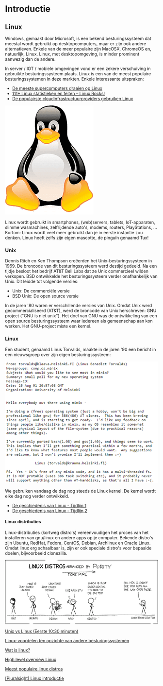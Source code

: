 # Introductie

## Linux
Windows, gemaakt door Microsoft, is een bekend besturingssysteem dat meestal wordt gebruikt op desktopcomputers, maar er zijn ook andere alternatieven. Enkele van de meer populaire zijn MacOSX, ChromeOS en, natuurlijk, Linux. Linux, met desktopomgeving, is minder prominent aanwezig dan de andere.

In server / IOT / mobiele omgevingen vond er een zekere verschuiving in gebruikte besturingssysteem plaats. Linux is een van de meest populaire besturingssystemen in deze markten. Enkele interessante uitspraken:
* [De meeste supercomputers draaien op Linux](https://www.top500.org/statistics/details/osfam/1/)
* [111+ Linux statistieken en feiten – Linux Rocks!](https://webtribunal.net/blog/linux-statistics/)
* [De populairste cloudinfrastructuurproviders gebruiken Linux](https://www.linuxfoundation.org/blog/how-amazon-web-services-uses-linux-and-open-source/)

![tux rechts](../images/tux.png)

Linux wordt gebruikt in smartphones, (web)servers, tablets, IoT-apparaten, slimme wasmachines, zelfrijdende auto's, modems, routers, PlayStations, ... Kortom: Linux wordt veel meer gebruikt dan je in eerste instantie zou denken. Linux heeft zelfs zijn eigen mascotte, de pinguïn genaamd Tux! 

### Unix
Dennis Ritch en Ken Thompson creëerden het Unix-besturingssysteem in 1969. De broncode van dit besturingssysteem werd destijd gedeeld. Na een tijdje besloot het bedrijf AT&T Bell Labs dat ze Unix commercieel wilden verkopen. BSD ontwikkelde het besturingssysteem verder onafhankelijk van Unix. Dit leidde tot volgende versies:
* Unix: De commerciële versie
* BSD Unix: De open source versie

In de jaren '80 waren er verschillende versies van Unix. Omdat Unix werd gecommercialiseerd (AT&T), werd de broncode van Unix herschreven: GNU project ("GNU is niet unix"). Het doel van GNU was de ontwikkeling van een open source besturingssysteem waar iedereen als gemeenschap aan kon werken. Het GNU-project miste een kernel.

### Linux
Een student, genaamd Linus Torvalds, maakte in de jaren '90 een bericht in een nieuwsgroep over zijn eigen besturingssysteem: 

![linux](../images/01/linus.PNG)

We gebruiken vandaag de dag nog steeds de Linux kernel. De kernel wordt elke dag nog verder ontwikkeld. 

* [De geschiedenis van Linux - Tijdlijn 1](https://en.wikipedia.org/wiki/Linux#/media/File:Unix_timeline.en.svg)  
* [De geschiedenis van Linux - Tijdlijn 2](https://www.linuxbe.com/images/linux_events30.jpg)  


#### Linux distributies
Linux-distributies (kortweg distro's) vereenvoudigen het proces van het installeren van gnu/linux en andere apps op je computer. Bekende distro's zijn Ubuntu, RedHat, Fedora, CentOS, Debian, Archlinux en Oracle Linux. Omdat linux erg schaalbaar is, zijn er ook speciale distro's voor bepaalde doelen, bijvoorbeeld clonezilla. 

![distros](../images/01/distros.png)


<i class="fa-solid fa-film"></i> [Unix vs Linux (Eerste 10:30 minuten)](https://www.youtube.com/watch?v=jowCUo_UGts)  

<i class="fa-solid fa-film"></i> [Linux-voordelen ten opzichte van andere besturingssystemen](https://youtu.be/0FDQko4BXBI)   

<i class="fa-solid fa-film"></i>  [Wat is linux?](https://www.youtube.com/watch?v=zA3vmx0GaO8)

<i class="fa-solid fa-earth-europe"></i> [High level overview Linux](https://www.linux.com/what-is-linux/)

<i class="fa-solid fa-earth-europe"></i> [Meest populaire linux distros](https://distrowatch.com/dwres.php?resource=popularity)

<i class="fa-solid fa-film"></i> [[Pluralsight] Linux introductie](https://app.pluralsight.com/course-player?clipId=f23dd1fa-7766-49d0-9b6d-6530142b38c6)